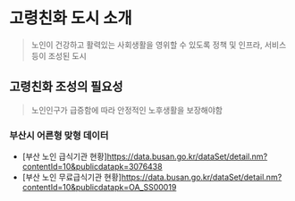# 고령친화 도시 소개
>노인이 건강하고 활력있는 사회생활을 영위할 수 있도록 정책 및 인프라, 서비스 등이 조성된 도시
## 고령친화 조성의 필요성
>노인인구가 급증함에 따라 안정적인 노후생활을 보장해야함
### 부산시 어른형 맞형 데이터
- [부산 노인 급식기관 현황]<https://data.busan.go.kr/dataSet/detail.nm?contentId=10&publicdatapk=3076438>
- [부산 노인 무료급식기관 현황]<https://data.busan.go.kr/dataSet/detail.nm?contentId=10&publicdatapk=OA_SS00019>

